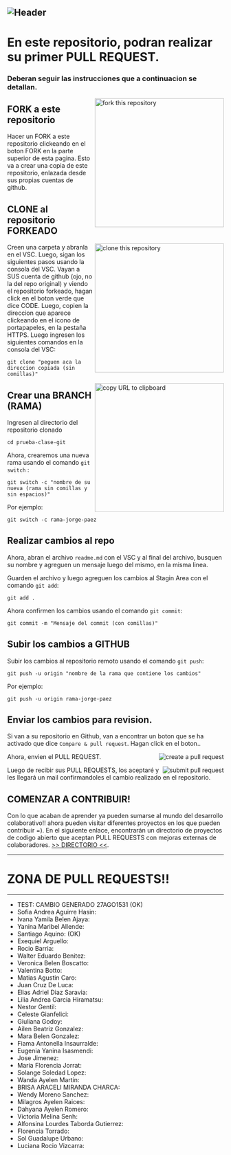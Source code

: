 ## ![Header](https://raw.githubusercontent.com/GiorgioCode/prueba-clase-git/master/pr.gif)

# En este repositorio, podran realizar su primer PULL REQUEST.

### Deberan seguir las instrucciones que a continuacion se detallan.

<img align="right" width="300" src="https://firstcontributions.github.io/assets/Readme/fork.png" alt="fork this repository" />

## FORK a este repositorio

Hacer un FORK a este repositorio clickeando en el boton FORK en la parte superior de esta pagina. Esto va a crear una copia de este repositorio, enlazada desde sus propias cuentas de github.

## CLONE al repositorio FORKEADO

<img align="right" width="300" src="https://firstcontributions.github.io/assets/Readme/clone.png" alt="clone this repository" />
Creen una carpeta y abranla en el VSC. Luego, sigan los siguientes pasos usando la consola del VSC.
Vayan a SUS cuenta de github (ojo, no la del repo original) y viendo el repositorio forkeado, hagan click en el boton verde que dice CODE.
Luego, copien la direccion que aparece clickeando en el icono de portapapeles, en la pestaña HTTPS.
Luego ingresen los siguientes comandos en la consola del VSC:

```
git clone "peguen aca la direccion copiada (sin comillas)"
```

<img align="right" width="300" src="https://firstcontributions.github.io/assets/Readme/copy-to-clipboard.png" alt="copy URL to clipboard" />

## Crear una BRANCH (RAMA)

Ingresen al directorio del repositorio clonado

```
cd prueba-clase-git
```

Ahora, crearemos una nueva rama usando el comando `git switch` :

```
git switch -c "nombre de su nueva (rama sin comillas y sin espacios)"
```

Por ejemplo:

```
git switch -c rama-jorge-paez
```

## Realizar cambios al repo

Ahora, abran el archivo `readme.md` con el VSC y al final del archivo, busquen su nombre y agreguen un mensaje luego del mismo, en la misma linea.

Guarden el archivo y luego agreguen los cambios al Stagin Area con el comando `git add`:

```
git add .
```

Ahora confirmen los cambios usando el comando `git commit`:

```
git commit -m "Mensaje del commit (con comillas)"
```

## Subir los cambios a GITHUB

Subir los cambios al repositorio remoto usando el comando `git push`:

```
git push -u origin "nombre de la rama que contiene los cambios"
```

Por ejemplo:

```
git push -u origin rama-jorge-paez
```

## Enviar los cambios para revision.

Si van a su repositorio en Github, van a encontrar un boton que se ha activado que dice `Compare & pull request`. Hagan click en el boton..

<img style="float: right;" src="https://firstcontributions.github.io/assets/Readme/compare-and-pull.png" alt="create a pull request" />

Ahora, envien el PULL REQUEST.

<img style="float: right;" src="https://firstcontributions.github.io/assets/Readme/submit-pull-request.png" alt="submit pull request" />

Luego de recibir sus PULL REQUESTS, los aceptaré y les llegará un mail confirmandoles el cambio realizado en el repositorio.

## COMENZAR A CONTRIBUIR!

Con lo que acaban de aprender ya pueden sumarse al mundo del desarrollo colaborativo!! ahora pueden visitar diferentes proyectos en los que pueden contribuir =). En el siguiente enlace, encontrarán un directorio de proyectos de codigo abierto que aceptan PULL REQUESTS con mejoras externas de colaboradores. [>> DIRECTORIO <<](https://firstcontributions.github.io/#social-share).

---

# ZONA DE PULL REQUESTS!!

---

-   TEST: CAMBIO GENERADO 27AGO1531 (OK)
-   Sofia Andrea Aguirre Hasin:
-   Ivana Yamila Belen Ajaya:
-   Yanina Maribel Allende:
-   Santiago Aquino: (OK)
-   Exequiel Arguello:
-   Rocio Barria:
-   Walter Eduardo Benitez:
-   Veronica Belen Boscatto:
-   Valentina Botto:
-   Matias Agustin Caro:
-   Juan Cruz De Luca:
-   Elias Adriel Diaz Saravia:
-   Lilia Andrea Garcia Hiramatsu:
-   Nestor Gentil:
-   Celeste Gianfelici:
-   Giuliana Godoy:
-   Ailen Beatriz Gonzalez:
-   Mara Belen Gonzalez:
-   Fiama Antonella Insaurralde:
-   Eugenia Yanina Isasmendi:
-   Jose Jimenez:
-   Maria Florencia Jorrat:
-   Solange Soledad Lopez:
-   Wanda Ayelen Martin:
-   BRISA ARACELI MIRANDA CHARCA:
-   Wendy Moreno Sanchez:
-   Milagros Ayelen Raices:
-   Dahyana Ayelen Romero:
-   Victoria Melina Senh:
-   Alfonsina Lourdes Taborda Gutierrez:
-   Florencia Torrado:
-   Sol Guadalupe Urbano:
-   Luciana Rocio Vizcarra:
